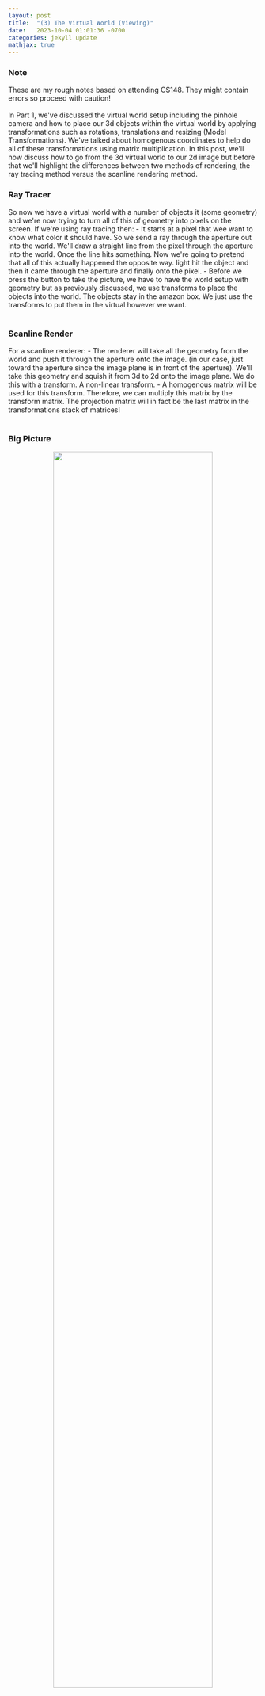 ```yaml
---
layout: post
title:  "(3) The Virtual World (Viewing)"
date:   2023-10-04 01:01:36 -0700
categories: jekyll update
mathjax: true
---
```

<!------------------------------------------------------------------------------------>
<h3>Note</h3>
These are my rough notes based on attending CS148. They might contain errors so proceed with caution!
<br>
<br>
In Part 1, we've discussed the virtual world setup including the pinhole camera and how to place our 3d objects within the virtual world by applying transformations such as rotations, translations and resizing (Model Transformations). We've talked about homogenous coordinates to help do all of these transformations using matrix multiplication. In this post, we'll now discuss how to go from the 3d virtual world to our 2d image but before that we'll highlight the differences between two methods of rendering, the ray tracing method versus the scanline rendering method.
<!------------------------------------------------------------------------------------>
<h3>Ray Tracer</h3>
So now we have a virtual world with a number of objects it (some geometry) and we're now trying to turn all of this of geometry into pixels on the screen. If we're using ray tracing then:
- It starts at a pixel that wee want to know what color it should have. So we send a ray through the aperture out into the world. We'll draw a straight line from the pixel through the aperture into the world. Once the line hits something. Now we're going to pretend that all of this actually happened the opposite way. light hit the object and then it came through the aperture and finally onto the pixel.
- Before we press the button to take the picture, we have to have the world setup with geometry but as previously discussed, we use transforms to place the objects into the world. The objects stay in the amazon box. We just use the transforms to put them in the virtual however we want. 
<br>
<br>
<!------------------------------------------------------------------------------------>
<h3>Scanline Render</h3>
For a scanline renderer:
- The renderer will take all the geometry from the world and push it through the aperture onto the image. (in our case, just toward the aperture since the image plane is in front of the aperture). We'll take this geometry and squish it from 3d to 2d onto the image plane. We do this with a transform. A non-linear transform.
- A homogenous matrix will be used for this transform. Therefore, we can multiply this matrix by the transform matrix. The projection matrix will in fact be the last matrix in the transformations stack of matrices! 
<br>
<br>
<!------------------------------------------------------------------------------------>
<h3>Big Picture</h3>
<p style="text-align:center;"><img src="{{ site.url }}/assets/graphics/virtual-world/03-coordinates.png" width="80%" class="center"></p>
To render a picture:
1. We need to transform the models into the virtual world via model transformations. Here we went from the "Object Space" to "World Space".We did this already in part 1.
2. From "World Space", we need to go to "Camera Space". This is where we will place the camera at the origin via some rigid transformation.
3. Take the viewing frustum and apply a <b>perspective transformation</b> to shrink it into a viewing volume with boundaries at $$[l, r]$$, $$[b, t]$$, $$[f, n]$$.
4. Take this viewing volume and scale/resize it to the canonical viewing unit volume with all these planes are now between -1 and 1. This transformation is called the <b>orthographic projection transformation</b>.
5. Finally, there is a viewport transformation from go from the unit volume to pixel coordinates in "screen space". 


- The next transformation is the orthographic projection transformation. The viewing here is looking along the minus z-axis with the head pointing in the y direction. What we want here, is to take this viewing volumn with the left and right planes ($$x = r,l$$), top and bottm planes ($$y = t,b$$) and near and far plane ($$z = n,f$$) and convert this volume to what is called the canonical view volume. Note that we're not doing any perspective projection yet.
<br>
<br>
<!------------------------------------------------------------------------------------>
<h3>(2) Camera Transformation</h3>
TODO. This is done to change the view point in 3D. We have three parameters here. The eye position $$e$$, the gaze direction $$g$$ and the view up vector $$t$$. We're going to skip this transformation for now.
<br>
<br>
<!------------------------------------------------------------------------------------>
<h3>(4) Orthographic Projection</h3>
Let's skip (3) and talk about (4) since it's simpler. Here we've already applied the perspective transformation and now we have this viewing volume that is not yet a unit volume. W're just taking the viewing volume and converting it to a canonical volume. Here we're going from the camera space to a canonical view volume. We're going to scale and translate the viewing volume to a canonical volume. Note that we will not need any rotations here. It's just scaling and translating. Here is the matrix that we will end up with.
<div>
$$
\begin{align*}
\begin{bmatrix}
\frac{2}{r-1} & 0 & 0 & -\frac{r+l}{r-l} \\
0 & -\frac{2}{t-b} & 0 & -\frac{t+b}{t-b} \\
0 & 0 & -\frac{2}{n-f} & -\frac{n+f}{n-f} \\
0 & 0 & 1 & 0
\end{bmatrix}
\end{align*}
$$
</div>
<br>
<!------------------------------------------------------------------------------------>
<h3>(3) Perspective Transformation</h3>
<p style="text-align:center;"><img src="{{ site.url }}/assets/graphics/virtual-world/04-prespective.png" width="60%" class="center"></p>
Before applying the orthographic projection, we have applied a perspective transformation, shown above. (Image taken from the book in my references). So how do we do this? Let's fix the z-axis below (image from the slides)
<p style="text-align:center;"><img src="{{ site.url }}/assets/graphics/virtual-world/02-similar.png" width="100%" class="center"></p>
The key property of perspective is that the size of an object on the screen is proportional to 1/z. We start from $$(x,y,z)$$ and we need to find the coordinates $$(x',y')$$ that will be used in the film plane. To find these coordinates, we can use the properties of similar triangles to derive the film x-coordinate,
<div>
$$
\begin{align*}
\frac{x}{z} &= \frac{x'}{h} \\
x' &= h \frac{x}{z}. \\ 
\end{align*}
$$
</div>
and the film y-coordinate,
<div>
$$
\begin{align*}
\frac{y}{z} &= \frac{y'}{h} \\
y' &= h \frac{y}{z}. \\ 
\end{align*}
$$
</div>
Dividing by $$z$$ is non-linear and we want to use a matrix multiplication for this projection. So how do we solve this issue? We'll use the same the trick that we used with translation which is homogenous coordinates.
<br>
<br>
<!------------------------------------------------------------------------------------>
<h3>Homogeneous Coordinates Revisited</h3>
The homogenous coordinates will allow us to express this transformation from world coordinates $$(x,y,z)$$ to film coordinates $$(x',y')$$. So previously we expressed translations with homogenous coordinates, we said that for points, we're going to add a fourth coordinate that is equal to 1 and for vectors we're going to add a 0. This is just to make translation works as a matrix multiplication. So instead of just "bolting" a 1 (per the book), we're going to define this 4th coordinate as the denominator of the $$x$$, $$y$$ and $$z$$ coordinates. So for example:
<div>
$$
\begin{align*}
\begin{bmatrix}
 wx \\
 wy \\
 wz \\
 w
\end{bmatrix}
\end{align*}
$$
</div>
is the point $$(x/w, y/w, z/w, 1)$$. 
<br>
<br>
<!------------------------------------------------------------------------------------>
<h3>Prespective Matrix</h3>
So what we want is derive some matrix in order to go from $$h(x/z)$$ for example to $$x'$$, shown below
<div>
$$
\begin{align*}
\begin{bmatrix}
x' \\
y' \\
z' \\
1
\end{bmatrix}
=
\begin{bmatrix}
h \frac{x}{z} \\
h \frac{y}{z} \\
? \\
1
\end{bmatrix}
\end{align*}
$$
</div>
One idea that will get rid of the division is to use the forth coordinate for storing this $$z$$ value just as we saw in the previous section. Additionally, we can put the $$h$$ factor in the matrix where the scale factors go since we're we're scaling. To write this in matrix form:
<div>
$$
\begin{align*}
\begin{bmatrix}
x'w' \\
y'w' \\
z'w' \\
w'
\end{bmatrix}
=
\begin{bmatrix}
h & 0 & 0 & 0 \\
0 & h & 0 & 0 \\
0 & 0 & a & b \\
0 & 0 & 1 & 0
\end{bmatrix}
\begin{bmatrix}
x \\
y \\
z \\
1
\end{bmatrix}
\end{align*}
$$
</div>
So now let's study this matrix. First of all, the forth row has a 1. This 1 is there to save the $$z$$ coordinate so now we have $$w'=z$$. This is really important and the trick that we need to do the division. So now we have $$w'=z$$. Let's now multiply the first row and see what it does. $$x'w' = hx$$. Since we agreed that the forth coordinate will be the denominator then we get exactly what we wanted $$x' = hx/z$$ as we wanted. A similar calculation can be done for the $$y'$$ coordinate in the second row.
<br>
<br>
What about the mysterious third row? we have 
<div>
$$
\begin{align*}
z'w' = az + b \\
z'z = az + b.
\end{align*}
$$
</div>
So technically here $$a$$ and $$b$$ can be zero and we'll be projecting this fine. We don't need them really. So why bother? The idea here is that we might have two objects splattered on the screen with one object infront of the other. But all these geometrics are now squished together because we use the matrix, all of the $$z$$ values will just be $$h$$ where the film plane is in here,
<p style="text-align:center;"><img src="{{ site.url }}/assets/graphics/virtual-world/02-similar.png" width="100%" class="center"></p>
We lost the information that will tell us which object will have a lower or higher $$z$$ value. So the idea here is use that third row to preseve these values (the notion of what's infront and what's behind). a smaller $$z'$$ will mean it's infront, a higher means it's behind.
<br>
<br>
Let the near clipping plane be $$n$$ and the far clipping plane be $$f$$ of the viewing frustum. (Usually $$h$$ is just $$n$$ but doesn't have to be). We also want to preserve the clipping planes so that when $$z=n$$, $$z'$$ is also $$n$$ and when $$z=f$$, $$z' is also $$f$$. So now we have these two equations,
<div>
$$
\begin{align*}
nz = az + b \\
n^2 = an + b.
\end{align*}
$$
</div>
and 
<div>
$$
\begin{align*}
fz = az + b \\
f^2 = af + b.
\end{align*}
$$
</div>
The solution to these equations are $$a=n+f$$ and $$b=-fn$$. So the perspective matrix is now:
<div>
$$
\begin{align*}
\begin{bmatrix}
x'w' \\
y'w' \\
z'w' \\
w'
\end{bmatrix}
=
\begin{bmatrix}
h & 0 & 0 & 0 \\
0 & h & 0 & 0 \\
0 & 0 & n+f & -fn \\
0 & 0 & 1 & 0
\end{bmatrix}
\begin{bmatrix}
x \\
y \\
z \\
1
\end{bmatrix}
\end{align*}
$$
</div>
<br>
<!------------------------------------------------------------------------------------>
<h3>References</h3>
<a href="https://www.amazon.com/Fundamentals-Computer-Graphics-Steve-Marschner/dp/1482229390">Fundamentals of Computer Graphics, 4th Edition</a>
<br>
<a href="https://web.stanford.edu/class/cs148/lectures.html"> CS148 Lectures </a>
<br>
<br>




